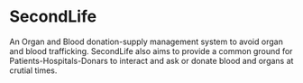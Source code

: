 # SecondLife
 An Organ and Blood donation-supply management system to avoid organ and blood trafficking. SecondLife also aims to provide a common ground for Patients-Hospitals-Donars to interact and ask or donate blood and organs at crutial times.
